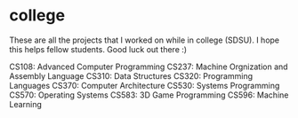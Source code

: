 # college

These are all the projects that I worked on while in college (SDSU). I hope this helps fellow students. Good luck out there :)

CS108: Advanced Computer Programming
CS237: Machine Orgnization and Assembly Language
CS310: Data Structures
CS320: Programming Languages
CS370: Computer Architecture
CS530: Systems Programming
CS570: Operating Systems
CS583: 3D Game Programming
CS596: Machine Learning
